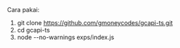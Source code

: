 Cara pakai:

1. git clone https://github.com/gmoneycodes/gcapi-ts.git
2. cd gcapi-ts
3. node --no-warnings exps/index.js
